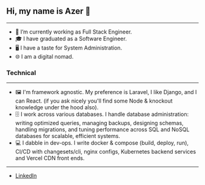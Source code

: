 ## Hi, my name is Azer 👋
_______________________

- 🔭 I’m currently working as Full Stack Engineer.
- 🎓 I have graduated as a Software Engineer.
- 🖥️ I have a taste for System Administration.
- 🌐 I am a digital nomad.


### Technical
______________________
- 🖼️ I'm framework agnostic. My preference is Laravel, I like Django, and I can React. (if you ask nicely you'll find some Node & knockout knowledge under the hood also).
- 🗄️ I work across various databases. I handle database administration: writing optimized queries, managing backups, designing schemas, handling migrations, and tuning performance across SQL and NoSQL databases for scalable, efficient systems.
- 💻 I dabble in dev-ops. I write docker & compose (build, deploy, run), CI/CD with changesets/cli, nginx configs, Kubernetes backend services and Vercel CDN front ends.

____________________
- <a href="https://www.linkedin.com/in/azer-taboubi/">LinkedIn</a>




